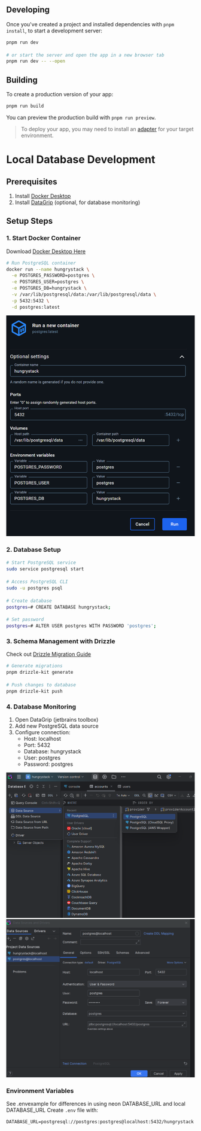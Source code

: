 ## Developing

Once you've created a project and installed dependencies with `pnpm install`, to start a development server:

```bash
pnpm run dev

# or start the server and open the app in a new browser tab
pnpm run dev -- --open
```

## Building

To create a production version of your app:

```bash
pnpm run build
```

You can preview the production build with `pnpm run preview`.

> To deploy your app, you may need to install an [adapter](https://svelte.dev/docs/kit/adapters) for your target environment.

# Local Database Development

## Prerequisites

1. Install [Docker Desktop](https://www.docker.com/products/docker-desktop/)
2. Install [DataGrip](https://www.jetbrains.com/datagrip/) (optional, for database monitoring)

## Setup Steps

### 1. Start Docker Container

Download [Docker Desktop Here](https://www.docker.com/products/docker-desktop/)

```bash
# Run PostgreSQL container
docker run --name hungrystack \
  -e POSTGRES_PASSWORD=postgres \
  -e POSTGRES_USER=postgres \
  -e POSTGRES_DB=hungrystack \
  -v /var/lib/postgresql/data:/var/lib/postgresql/data \
  -p 5432:5432 \
  -d postgres:latest
```

![Docker Container Settings](./assets/docker1.png)

### 2. Database Setup

```bash
# Start PostgreSQL service
sudo service postgresql start

# Access PostgreSQL CLI
sudo -u postgres psql

# Create database
postgres=# CREATE DATABASE hungrystack;

# Set password
postgres=# ALTER USER postgres WITH PASSWORD 'postgres';
```

### 3. Schema Management with Drizzle

Check out [Drizzle Migration Guide](https://orm.drizzle.team/docs/kit-overview#how-to-migrate-to-0210)

```bash
# Generate migrations
pnpm drizzle-kit generate

# Push changes to database
pnpm drizzle-kit push
```

### 4. Database Monitoring

1. Open DataGrip (jetbrains toolbox)
2. Add new PostgreSQL data source
3. Configure connection:
   - Host: localhost
   - Port: 5432
   - Database: hungrystack
   - User: postgres
   - Password: postgres

![Datagrip Settings](./assets/datagrip1.png)
![Datagrip Settings](./assets/datagrip2.png)

### Environment Variables

See .envexample for differences in using neon DATABASE_URL and local DATABASE_URL
Create `.env` file with:

```
DATABASE_URL=postgresql://postgres:postgres@localhost:5432/hungrystack
```
